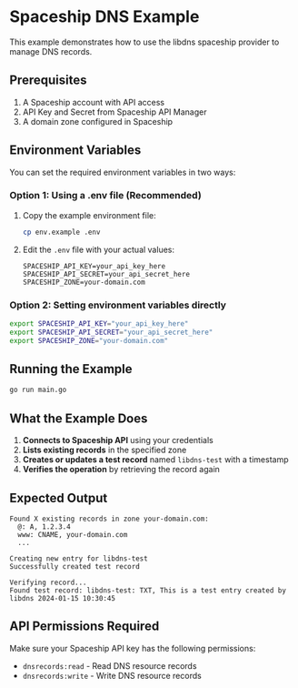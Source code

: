 # Spaceship DNS Example

This example demonstrates how to use the libdns spaceship provider to manage DNS records.

## Prerequisites

1. A Spaceship account with API access
2. API Key and Secret from Spaceship API Manager
3. A domain zone configured in Spaceship

## Environment Variables

You can set the required environment variables in two ways:

### Option 1: Using a .env file (Recommended)

1. Copy the example environment file:
   ```bash
   cp env.example .env
   ```

2. Edit the `.env` file with your actual values:
   ```
   SPACESHIP_API_KEY=your_api_key_here
   SPACESHIP_API_SECRET=your_api_secret_here
   SPACESHIP_ZONE=your-domain.com
   ```

### Option 2: Setting environment variables directly

```bash
export SPACESHIP_API_KEY="your_api_key_here"
export SPACESHIP_API_SECRET="your_api_secret_here"
export SPACESHIP_ZONE="your-domain.com"
```

## Running the Example

```bash
go run main.go
```

## What the Example Does

1. **Connects to Spaceship API** using your credentials
2. **Lists existing records** in the specified zone
3. **Creates or updates a test record** named `libdns-test` with a timestamp
4. **Verifies the operation** by retrieving the record again

## Expected Output

```
Found X existing records in zone your-domain.com:
  @: A, 1.2.3.4
  www: CNAME, your-domain.com
  ...

Creating new entry for libdns-test
Successfully created test record

Verifying record...
Found test record: libdns-test: TXT, This is a test entry created by libdns 2024-01-15 10:30:45
```

## API Permissions Required

Make sure your Spaceship API key has the following permissions:
- `dnsrecords:read` - Read DNS resource records
- `dnsrecords:write` - Write DNS resource records
